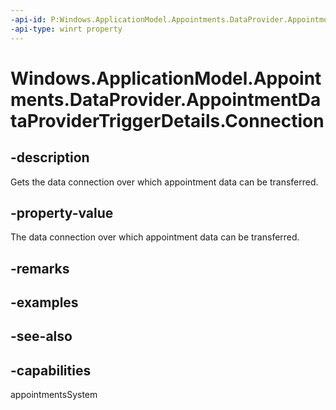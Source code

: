 ```yaml
---
-api-id: P:Windows.ApplicationModel.Appointments.DataProvider.AppointmentDataProviderTriggerDetails.Connection
-api-type: winrt property
---
```


<!-- Property syntax
public Windows.ApplicationModel.Appointments.DataProvider.AppointmentDataProviderConnection Connection { get; }
-->

# Windows.ApplicationModel.Appointments.DataProvider.AppointmentDataProviderTriggerDetails.Connection

## -description
Gets the data connection over which appointment data can be transferred.

## -property-value
The data connection over which appointment data can be transferred.

## -remarks

## -examples

## -see-also

## -capabilities
appointmentsSystem
